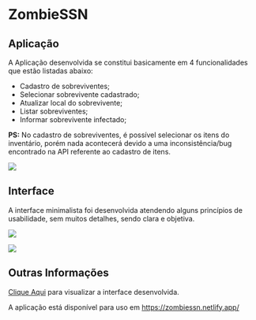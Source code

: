 <h1>ZombieSSN</h1>
<h2>Aplica&ccedil;&atilde;o</h2>
<p>A Aplica&ccedil;&atilde;o desenvolvida se constitui basicamente em 4 funcionalidades que est&atilde;o listadas abaixo:</p>
<ul>
<li>Cadastro de sobreviventes;</li>
<li>Selecionar sobrevivente cadastrado;</li>
<li>Atualizar local do sobrevivente;</li>
<li>Listar sobreviventes;</li>
<li>Informar sobrevivente infectado;</li>
</ul>
<p>
  <b>PS:</b> No cadastro de sobreviventes, é possível selecionar os itens do inventário, porém nada acontecerá devido a uma inconsistência/bug encontrado na API referente ao cadastro de itens. 
</p>
<p><img src="https://imgur.com/WAG3LZu.png" /></p>
<h2>Interface</h2>
<p>A interface minimalista foi desenvolvida atendendo alguns princ&iacute;pios de usabilidade, sem muitos detalhes, sendo clara e objetiva.</p>
<p><img src="https://imgur.com/eShrTBn.png" /></p>
<p><img src="https://imgur.com/72dCC9M.png" /></p>
<h2>Outras Informa&ccedil;&otilde;es</h2>
<p><a target="_blank" href="https://www.figma.com/file/DMIZ5D46BKNRUwKmdHuzIW/ZSSN?node-id=0%3A1">Clique Aqui</a> para visualizar a interface desenvolvida.</p>
<p>A aplica&ccedil;&atilde;o est&aacute; dispon&iacute;vel para uso em <a target="_blank" href="https://zombiessn.netlify.app/">https://zombiessn.netlify.app/</a></p>